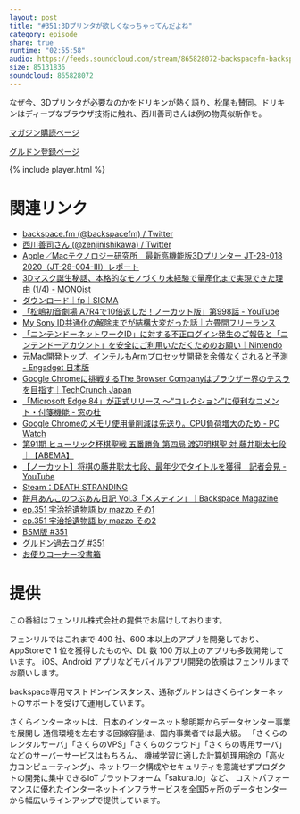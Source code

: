 ```yaml
---
layout: post
title: "#351:3Dプリンタが欲しくなっちゃってんだよね"
category: episode
share: true
runtime: "02:55:58"
audio: https://feeds.soundcloud.com/stream/865828072-backspacefm-backspacefm-351.mp3
size: 85131836
soundcloud: 865828072
---
```


なぜ今、3Dプリンタが必要なのかをドリキンが熱く語り、松尾も賛同。ドリキンはディープなブラウザ技術に触れ、西川善司さんは例の物真似新作を。

[マガジン購読ページ](https://note.com/drikin/m/m55ec296b7655)

[グルドン登録ページ](https://mstdn.guru/invite/3WVHpSMr)

{% include player.html %}

# 関連リンク
* [backspace.fm (@backspacefm) / Twitter](https://twitter.com/backspacefm)
* [西川善司さん (@zenjinishikawa) / Twitter](https://twitter.com/zenjinishikawa)
* [Apple／Macテクノロジー研究所　最新高機能版3Dプリンター JT-28-018 2020（JT-28-004-III）レポート](https://appletechlab.jp/blog-entry-2800.html)
* [3Dマスク誕生秘話、本格的なモノづくり未経験で量産化まで実現できた理由 (1/4) - MONOist](https://monoist.atmarkit.co.jp/mn/articles/2007/09/news004.html)
* [ダウンロード｜fp｜SIGMA](https://www.sigma-global.com/jp/cameras/fp-series/download/)
* [「松嶋初音劇場 A7R4で10倍返しだ！ノーカット版」第998話 - YouTube](https://www.youtube.com/watch?v=Xw2e9q67Hs8&feature=youtu.be)
* [My Sony ID共通化の解除までが結構大変だった話｜六畳間フリーランス](https://rokujoma-freelance.com/archives/161)
* [「ニンテンドーネットワークID」に対する不正ログイン発生のご報告と「ニンテンドーアカウント」を安全にご利用いただくためのお願い｜Nintendo](https://www.nintendo.co.jp/support/information/2020/0424.html)
* [元Mac開発トップ、インテルもArmプロセッサ開発を余儀なくされると予測 - Engadget 日本版](https://japanese.engadget.com/intel-arm-060001236.html)
* [Google Chromeに挑戦するThe Browser Companyはブラウザー界のテスラを目指す｜TechCrunch Japan](https://jp.techcrunch.com/2020/07/15/2020-07-14-chrome-competitor-the-browser-company-quietly-raises-5m/)
* [「Microsoft Edge 84」が正式リリース ～“コレクション”に便利なコメント・付箋機能 - 窓の杜](https://forest.watch.impress.co.jp/docs/news/1266031.html)
* [Google Chromeのメモリ使用量削減は先送り。CPU負荷増大のため - PC Watch](https://pc.watch.impress.co.jp/docs/news/1266124.html)
* [第91期 ヒューリック杯棋聖戦 五番勝負 第四局 渡辺明棋聖 対 藤井聡太七段｜【ABEMA】](https://abema.tv/channels/shogi/slots/9WyCHqsZojT2Qw)
* [【ノーカット】将棋の藤井聡太七段、最年少でタイトルを獲得　記者会見 - YouTube](https://www.youtube.com/watch?v=7MJ1W6PAzH4)
* [Steam：DEATH STRANDING](https://store.steampowered.com/app/1190460/DEATH_STRANDING/)
* [餅月あんこのつぶあん日記 Vol.3「メスティン」｜Backspace Magazine](https://note.com/backspacefm/n/n5b1a050bf53d)
* [ep.351 宇治拾遺物語 by mazzo その1](https://note.com/mazzo/n/nd48e5f9f619f)
* [ep.351 宇治拾遺物語 by mazzo その2](https://note.com/mazzo/n/ncac9e48d88cb)
* [BSM版 #351](https://note.com/backspacefm/n/nbf0742a902dc)
* [グルドン過去ログ #351](https://rbtnn.github.io/mstdn-picker/?instance=mstdn.guru&since_id=104532884746565778&max_id=104533630834293965)
* [お便りコーナー投書箱](https://forms.gle/NDBngfLwc3jKbLEJ6)

# 提供

この番組はフェンリル株式会社の提供でお届けしております。

フェンリルではこれまで 400 社、600 本以上のアプリを開発しており、AppStoreで 1 位を獲得したものや、DL 数 100 万以上のアプリも多数開発しています。
iOS、Android アプリなどモバイルアプリ開発の依頼はフェンリルまでお願いします。

backspace専用マストドンインスタンス、通称グルドンはさくらインターネットのサポートを受けて運用しています。

さくらインターネットは、日本のインターネット黎明期からデータセンター事業を展開し
通信環境を左右する回線容量は、国内事業者では最大級。
「さくらのレンタルサーバ」「さくらのVPS」「さくらのクラウド」「さくらの専用サーバ」などのサーバーサービスはもちろん、
機械学習に適した計算処理用途の「高火力コンピューティング」、ネットワーク構成やセキュリティを意識せずプロダクトの開発に集中できるIoTプラットフォーム「sakura.io」など、
コストパフォーマンスに優れたインターネットインフラサービスを全国5ヶ所のデータセンターから幅広いラインアップで提供しています。
